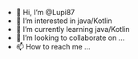 - 👋 Hi, I’m @Lupi87
- 👀 I’m interested in java/Kotlin
- 🌱 I’m currently learning java/Kotlin
- 💞️ I’m looking to collaborate on ...
- 📫 How to reach me ...

<!---
Lupi87/Lupi87 is a ✨ special ✨ repository because its `README.md` (this file) appears on your GitHub profile.
You can click the Preview link to take a look at your changes.
--->
